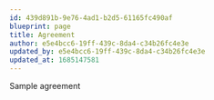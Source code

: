 ```yaml
---
id: 439d891b-9e76-4ad1-b2d5-61165fc490af
blueprint: page
title: Agreement
author: e5e4bcc6-19ff-439c-8da4-c34b26fc4e3e
updated_by: e5e4bcc6-19ff-439c-8da4-c34b26fc4e3e
updated_at: 1685147581
---
```

Sample agreement